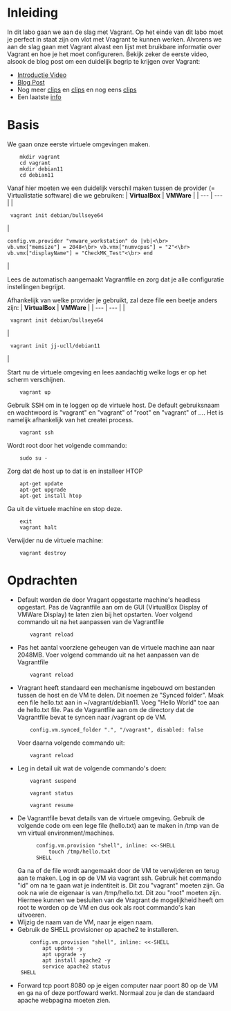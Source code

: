 # Inleiding
In dit labo gaan we aan de slag met Vagrant. Op het einde van dit labo moet je perfect in staat zijn om vlot met Vragrant te kunnen werken. Alvorens we aan de slag gaan met Vagrant alvast een lijst met bruikbare informatie over Vagrant en hoe je het moet configureren. Bekijk zeker de eerste video, alsook de blog post om een duidelijk begrip te krijgen over Vagrant:

- [Introductie Video](https://www.youtube.com/watch?v=wlogPKBEuUM)
- [Blog Post](https://opensource.com/resources/vagrant)
- Nog meer [clips](https://www.youtube.com/watch?v=a6W1hF9CgDQ) en [clips](https://www.youtube.com/watch?v=sr9pUpSAexE) en nog eens [clips](https://www.youtube.com/watch?v=vBreXjkizgo)
- Een laatste [info](https://ostechnix.com/vagrant-tutorial-getting-started-with-vagrant/)

# Basis
We gaan onze eerste virtuele omgevingen maken.
```
    mkdir vagrant
    cd vagrant
    mkdir debian11
    cd debian11
```
Vanaf hier moeten we een duidelijk verschil maken tussen de provider (= Virtualistatie software) die we gebruiken:
| **VirtualBox** | **VMWare** |
| --- | --- |
|<pre><code>    vagrant init debian/bullseye64</code></pre> | <pre><code>config.vm.provider "vmware_workstation" do |vb|<\br>     vb.vmx["memsize"] = 2048<\br>     vb.vmx["numvcpus"] = "2"<\br>     vb.vmx["displayName"] = "CheckMK_Test"<\br>  end</code></pre> |

Lees de automatisch aangemaakt Vagrantfile en zorg dat je alle configuratie instellingen begrijpt.

Afhankelijk van welke provider je gebruikt, zal deze file een beetje anders zijn:
| **VirtualBox** | **VMWare** |
| --- | --- |
|<pre><code>    vagrant init debian/bullseye64</code></pre> | <pre><code>     vagrant init jj-ucll/debian11</code></pre> |

Start nu de virtuele omgeving en lees aandachtig welke logs er op het scherm verschijnen.
```
    vagrant up
```
Gebruik SSH om in te loggen op de virtuele host. De default gebruiksnaam en wachtwoord is "vagrant" en "vagrant" of "root" en "vagrant" of .... Het is namelijk afhankelijk van het createi process.
```
    vagrant ssh
```
Wordt root door het volgende commando:
```
    sudo su -
```
Zorg dat de host up to dat is en installeer HTOP
```
    apt-get update
    apt-get upgrade
    apt-get install htop
```
Ga uit de virtuele machine en stop deze.
```
    exit
    vagrant halt
```
Verwijder nu de virtuele machine:
```
    vagrant destroy
```
# Opdrachten

- Default worden de door Vragant opgestarte machine's headless opgestart. Pas de Vagrantfile aan om de GUI (VirtualBox Display of VMWare Display) te laten zien bij het opstarten. Voer volgend commando uit na het aanpassen van de Vagrantfile
  ```
      vagrant reload
  ```
- Pas het aantal voorziene geheugen van de virtuele machine aan naar 2048MB. Voer volgend commando uit na het aanpassen van de Vagrantfile
  ```
      vagrant reload
  ```
- Vragrant heeft standaard een mechanisme ingebouwd om bestanden tussen de host en de VM te delen. Dit noemen ze "Synced folder". Maak een file hello.txt aan in ~/vagrant/debian11. Voeg "Hello World" toe aan de hello.txt file. Pas de Vagrantfile aan om de directory dat de Vagrantfile bevat te syncen naar /vagrant op de VM.
  ```
      config.vm.synced_folder ".", "/vagrant", disabled: false
  ```
  Voer daarna volgende commando uit:
  ```
      vagrant reload
  ```
- Leg in detail uit wat de volgende commando's doen:
  ```
      vagrant suspend

      vagrant status
      
      vagrant resume
  ```
- De Vagrantfile bevat details van de virtuele omgeving. Gebruik de volgende code om een lege file (hello.txt) aan te maken in /tmp van de vm virtual environment/machines.
  ```
        config.vm.provision "shell", inline: <<-SHELL
            touch /tmp/hello.txt
        SHELL
  ```
  Ga na of de file wordt aangemaakt door de VM te verwijderen en terug aan te maken. Log in op de VM via vagrant ssh. Gebruik het commando "id" om na te gaan wat je indentiteit is. Dit zou "vagrant" moeten zijn. Ga ook na wie de eigenaar is van /tmp/hello.txt. Dit zou "root" moeten zijn. Hiermee kunnen we besluiten van de Vragrant de mogelijkheid heeft om root te worden op de VM en dus ook als root commando's kan uitvoeren.
- Wijzig de naam van de VM, naar je eigen naam.
- Gebruik de SHELL provisioner op apache2 te installeren.
  ```
      config.vm.provision "shell", inline: <<-SHELL
          apt update -y
          apt upgrade -y
          apt install apache2 -y
          service apache2 status
   SHELL
   ```
- Forward tcp poort 8080 op je eigen computer naar poort 80 op de VM en ga na of deze portfoward werkt. Normaal zou je dan de standaard apache webpagina moeten zien.
